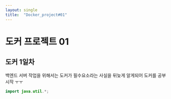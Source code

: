 ```yaml
---
layout: single
title:  "Docker_project#01"
---
```


# 도커 프로젝트 01  

## 도커 1일차

백엔드 서버 작업을 위해서는 도커가 필수요소라는 사실을 뒤늦게 알게되어 도커를 공부 시작 ㅜㅜ

```java
import java.util.*;

```
